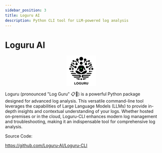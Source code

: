 ```yaml
---
sidebar_position: 3
title: Loguru AI
description: Python CLI tool for LLM-powered log analysis
---
```


# Loguru AI


<div align="center">
  <img src="https://raw.githubusercontent.com/Loguru-AI/Loguru-CLI/main/loguru.png" alt="Loguru AI Logo" width="100"/>
</div>

Loguru (pronounced "Log Guru" 📋🧘) is a powerful Python package designed for advanced log analysis. This versatile
command-line tool leverages the capabilities of Large Language Models (LLMs) to provide in-depth insights and contextual
understanding of your logs. Whether hosted on-premises or in the cloud, Loguru-CLI enhances modern log management and
troubleshooting, making it an indispensable tool for comprehensive log analysis.

Source Code: 

https://github.com/Loguru-AI/Loguru-CLI